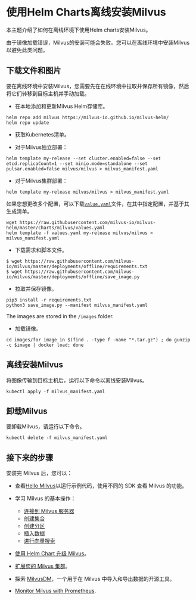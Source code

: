 使用Helm Charts离线安装Milvus
=======================

本主题介绍了如何在离线环境下使用Helm charts安装Milvus。

由于镜像加载错误，Milvus的安装可能会失败。您可以在离线环境中安装Milvus以避免此类问题。

下载文件和图片
-------

要在离线环境中安装Milvus，您需要先在在线环境中拉取并保存所有镜像，然后将它们转移到目标主机并手动加载。

- 在本地添加和更新Milvus Helm存储库。

```
helm repo add milvus https://milvus-io.github.io/milvus-helm/
helm repo update

```

- 获取Kubernetes清单。

* 对于Milvus独立部署：

```
helm template my-release --set cluster.enabled=false --set etcd.replicaCount=1 --set minio.mode=standalone --set pulsar.enabled=false milvus/milvus > milvus_manifest.yaml

```

* 对于Milvus集群部署：

```
helm template my-release milvus/milvus > milvus_manifest.yaml

```

如果您想更改多个配置，可以下载[`value.yaml`](https://github.com/milvus-io/milvus-helm/blob/master/charts/milvus/values.yaml)文件，在其中指定配置，并基于其生成清单。

```
wget https://raw.githubusercontent.com/milvus-io/milvus-helm/master/charts/milvus/values.yaml
helm template -f values.yaml my-release milvus/milvus > milvus_manifest.yaml

```

- 下载需求和脚本文件。

```
$ wget https://raw.githubusercontent.com/milvus-io/milvus/master/deployments/offline/requirements.txt
$ wget https://raw.githubusercontent.com/milvus-io/milvus/master/deployments/offline/save_image.py

```

- 拉取并保存镜像。

```
pip3 install -r requirements.txt
python3 save_image.py --manifest milvus_manifest.yaml

```

The images are stored in the `/images` folder.

- 加载镜像。

```
cd images/for image in $(find . -type f -name "*.tar.gz") ; do gunzip -c $image | docker load; done

```

离线安装Milvus
----------

将图像传输到目标主机后，运行以下命令以离线安装Milvus。

```
kubectl apply -f milvus_manifest.yaml

```

卸载Milvus
--------

要卸载Milvus，请运行以下命令。

```
kubectl delete -f milvus_manifest.yaml

```

接下来的步骤
------

安装完 Milvus 后，您可以：

* 查看[Hello Milvus](example_code.md)以运行示例代码，使用不同的 SDK 查看 Milvus 的功能。

* 学习 Milvus 的基本操作：

	+ [连接到 Milvus 服务器](manage_connection.md)
	+ [创建集合](create_collection.md)
	+ [创建分区](create_partition.md)
	+ [插入数据](insert_data.md)
	+ [进行向量搜索](search.md)

* [使用 Helm Chart 升级 Milvus](upgrade.md)。

* [扩展您的 Milvus 集群](scaleout.md)。

* 探索 [MilvusDM](migrate_overview.md)，一个用于在 Milvus 中导入和导出数据的开源工具。

* [Monitor Milvus with Prometheus](monitor.md).
